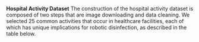 **Hospital Activity Dataset**
The construction of the hospital activity dataset is composed of two steps that are image downloading and data cleaning. We selected 25 common activities that occur in healthcare facilities, each of which has unique implications for robotic disinfection, as described in the table below.

